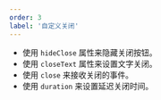```yaml
---
order: 3
label: '自定义关闭'
---
```


- 使用 `hideClose` 属性来隐藏关闭按钮。
- 使用 `closeText` 属性来设置文字关闭。
- 使用 `close` 来接收关闭的事件。
- 使用 `duration` 来设置延迟关闭时间。
